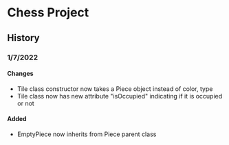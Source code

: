 # Chess Project

## History

### 1/7/2022
#### Changes
- Tile class constructor now takes a Piece object instead of color, type
- Tile class now has new attribute "isOccupied" indicating if it is occupied or not
#### Added
- EmptyPiece now inherits from Piece parent class

